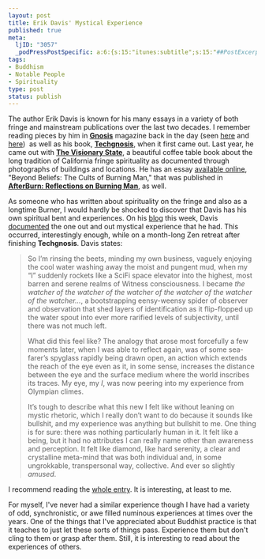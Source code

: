 ```yaml
--- 
layout: post
title: Erik Davis' Mystical Experience
published: true
meta: 
  ljID: "3057"
  _podPressPostSpecific: a:6:{s:15:"itunes:subtitle";s:15:"##PostExcerpt##";s:14:"itunes:summary";s:15:"##PostExcerpt##";s:15:"itunes:keywords";s:17:"##WordPressCats##";s:13:"itunes:author";s:10:"##Global##";s:15:"itunes:explicit";s:7:"Default";s:12:"itunes:block";s:7:"Default";}
tags: 
- Buddhism
- Notable People
- Spirituality
type: post
status: publish
---
```

The author Erik Davis is known for his many essays in a variety of both fringe and mainstream publications over the last two decades. I remember reading pieces by him in <a href="http://www.lumen.org/"><strong>Gnosis</strong></a> magazine back in the day (seen <a href="http://www.techgnosis.com/chunkshow-single.php?chunk=chunkfrom-2005-06-15-1943-0.txt">here</a> and <a href="http://www.techgnosis.com/chunkshow-single.php?chunk=chunkfrom-2005-12-13-1057-0.txt">here</a>)  as well as his book, <a href="http://www.amazon.com/Techgnosis-Magic-Mysticism-Information-Paperback/dp/1852427728"><strong>Techgnosis</strong></a>, when it first came out. Last year, he came out with <a href="http://www.amazon.com/Visionary-State-Californias-Spiritual-Landscape/dp/0811848353/"><strong>The Visionary State</strong></a>, a beautiful coffee table book about the long tradition of California fringe spirituality as documented through photographs of buildings and locations. He has an essay <a href="http://www.techgnosis.com/chunks.php?sec=articles&amp;cat=tribes&amp;file=chunkfrom-2006-06-13-1742-0.txt">available online</a>, "Beyond Beliefs: The Cults of Burning Man," that was published in <a href="http://www.amazon.com/AfterBurn-Reflections-Burning-Man-Counterculture/"><strong>AfterBurn: Reflections on Burning Man</strong></a>, as well.

As someone who has written about spirituality on the fringe and also as a longtime Burner, I would hardly be shocked to discover that Davis has his own spiritual bent and experiences. On his <a href="http://www.techgnosis.com/chunks.php?sec=journal">blog</a> this week, Davis <a href="http://www.techgnosis.com/chunks.php?sec=journal&amp;cat=experiencing&amp;file=chunkfrom-2007-11-28-1702-0.txt">documented</a> the one out and out mystical experience that he had. This occurred, interestingly enough, while on a month-long Zen retreat after finishing <strong>Techgnosis</strong>. Davis states:
<blockquote>So I’m rinsing the beets, minding my own business, vaguely enjoying the cool water washing away the moist and pungent mud, when my “I” suddenly rockets like a SciFi space elevator into the highest, most barren and serene realms of Witness consciousness. I became <em>the watcher of the watcher of the watcher of the watcher of the watcher of the watcher...</em>, a bootstrapping eensy-weensy spider of observer and observation that shed layers of identification as it flip-flopped up the water spout into ever more rarified levels of subjectivity, until there was not much left.

What did this feel like? The analogy that arose most forcefully a few moments later, when I was able to reflect again, was of some sea-farer’s spyglass rapidly being drawn open, an action which extends the reach of the eye even as it, in some sense, increases the distance between the eye and the surface medium where the world inscribes its traces. My eye, my <em>I</em>, was now peering into my experience from Olympian climes.

It’s tough to describe what this new I felt like without leaning on mystic rhetoric, which I really don’t want to do because it sounds like bullshit, and my experience was anything but bullshit to me. One thing is for sure: there was nothing particularly human in it. It felt like a being, but it had no attributes I can really name other than awareness and perception. It felt like diamond, like hard serenity, a clear and crystalline meta-mind that was both individual and, in some ungrokkable, transpersonal way, collective. And ever so slightly <em>amused</em>.</blockquote>
I recommend reading the <a href="http://www.techgnosis.com/chunks.php?sec=journal&amp;cat=experiencing&amp;file=chunkfrom-2007-11-28-1702-0.txt">whole entry</a>. It is interesting, at least to me.

For myself, I've never had a similar experience though I have had a variety of odd, synchronistic, or awe filled numinous experiences at times over the years. One of the things that I've appreciated about Buddhist practice is that it teaches to just let these sorts of things pass. Experience them but don't cling to them or grasp after them. Still, it is interesting to read about the experiences of others.
